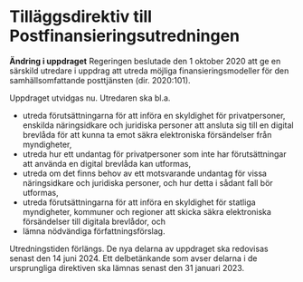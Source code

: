 # Tilläggsdirektiv till Postfinansieringsutredningen

**Ändring i uppdraget**
Regeringen beslutade den 1 oktober 2020 att ge en särskild utredare i
uppdrag att utreda möjliga finansieringsmodeller för den samhällsomfattande posttjänsten (dir. 2020:101).

Uppdraget utvidgas nu. Utredaren ska bl.a.

* utreda förutsättningarna för att införa en skyldighet för privatpersoner, enskilda näringsidkare och juridiska personer att ansluta sig till en digital brevlåda för att kunna ta emot säkra elektroniska försändelser från myndigheter,
* utreda hur ett undantag för privatpersoner som inte har förutsättningar att använda en digital brevlåda kan utformas,
* utreda om det finns behov av ett motsvarande undantag för vissa
näringsidkare och juridiska personer, och hur detta i sådant fall bör
utformas,
* utreda förutsättningarna för att införa en skyldighet för statliga
myndigheter, kommuner och regioner att skicka säkra elektroniska
försändelser till digitala brevlådor, och
* lämna nödvändiga författningsförslag.

Utredningstiden förlängs. De nya delarna av uppdraget ska redovisas senast den 14 juni 2024. Ett delbetänkande som avser delarna i de ursprungliga direktiven ska lämnas senast den 31 januari 2023.
